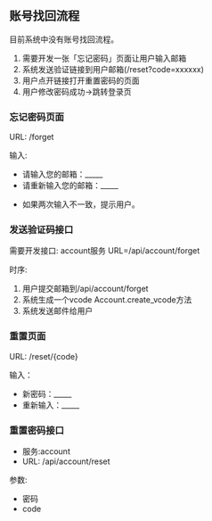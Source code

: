## 账号找回流程

目前系统中没有账号找回流程。

1. 需要开发一张「忘记密码」页面让用户输入邮箱
2. 系统发送验证链接到用户邮箱(/reset?code=xxxxxx)
3. 用户点开链接打开重置密码的页面
4. 用户修改密码成功->跳转登录页


### 忘记密码页面

URL: /forget

输入:
- 请输入您的邮箱：_____
- 请重新输入您的邮箱：_____

* 如果两次输入不一致，提示用户。


### 发送验证码接口

需要开发接口: account服务 URL=/api/account/forget

时序:
1. 用户提交邮箱到/api/account/forget
2. 系统生成一个vcode Account.create_vcode方法
3. 系统发送邮件给用户

### 重置页面

URL: /reset/{code}

输入：
- 新密码：_____
- 重新输入：_____

### 重置密码接口

- 服务:account
- URL: /api/account/reset

参数:
- 密码
- code





